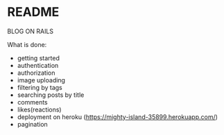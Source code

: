 # README

BLOG ON RAILS

What is done:

- getting started
- authentication 
- authorization 
- image uploading
- filtering by tags
- searching posts by title
- comments
- likes(reactions)
- deployment on heroku (https://mighty-island-35899.herokuapp.com/)
- pagination
